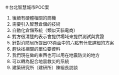 ＃台北智慧城市POC案

1. 後續有硬體相關的商機
2. 需要引入智慧倉儲的技術
3. 自動化倉儲系統（類似天貓電商）
4. 對方很清楚的表示會提供場域來提供測試與實證
5. 針對消防局所提出03頁面中的六點有什麼詳細的方案
6. 趕快找相關的單位要資料
7. 我們現在做的東西也可以用在地震防災的地方
8. 可以轉為配合地震救災的系統
9. 建築研究所（建研所）陳組長訪談
